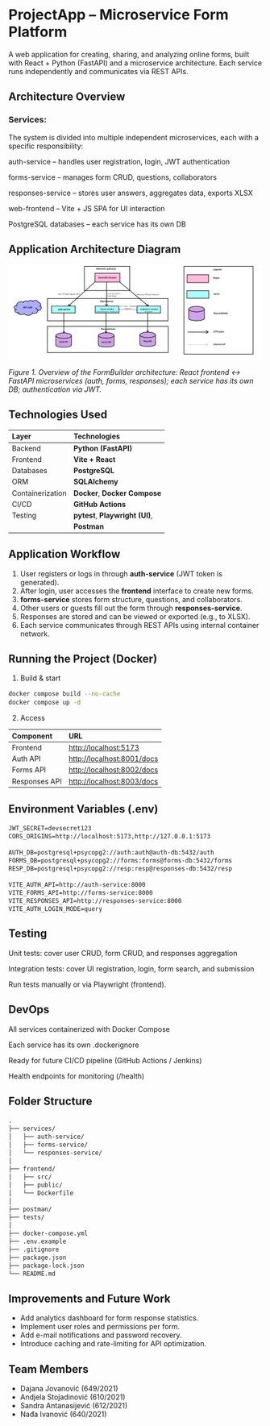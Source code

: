 # ProjectApp – Microservice Form Platform

A web application for creating, sharing, and analyzing online forms, built with React + Python (FastAPI) and a microservice architecture.
Each service runs independently and communicates via REST APIs.


## Architecture Overview

### Services:
The system is divided into multiple independent microservices, each with a specific responsibility:

auth-service – handles user registration, login, JWT authentication

forms-service – manages form CRUD, questions, collaborators

responses-service – stores user answers, aggregates data, exports XLSX

web-frontend – Vite + JS SPA for UI interaction

PostgreSQL databases – each service has its own DB

## Application Architecture Diagram

![Application Architecture](./appDiagram.png)

*Figure 1. Overview of the FormBuilder architecture: React frontend ↔ FastAPI microservices (auth, forms, responses); each service has its own DB; authentication via JWT.*


## Technologies Used

| Layer            | Technologies                    |
| :--------------- | :------------------------------ |
| Backend          | **Python (FastAPI)**            |
| Frontend         | **Vite + React**                |
| Databases        | **PostgreSQL**                  |
| ORM              | **SQLAlchemy**                  |
| Containerization | **Docker**, **Docker Compose**  |
| CI/CD            | **GitHub Actions**              |
| Testing          | **pytest**, **Playwright (UI)**,|
|                  | **Postman**                     |

## Application Workflow

1. User registers or logs in through **auth-service** (JWT token is generated).  
2. After login, user accesses the **frontend** interface to create new forms.  
3. **forms-service** stores form structure, questions, and collaborators.  
4. Other users or guests fill out the form through **responses-service**.  
5. Responses are stored and can be viewed or exported (e.g., to XLSX).  
6. Each service communicates through REST APIs using internal container network.

## Running the Project (Docker)

1. Build & start
```bash
docker compose build --no-cache
docker compose up -d
```
2. Access

| Component     | URL                                                      |
| :------------ | :------------------------------------------------------- |
| Frontend      | [http://localhost:5173](http://localhost:5173)           |
| Auth API      | [http://localhost:8001/docs](http://localhost:8001/docs) |
| Forms API     | [http://localhost:8002/docs](http://localhost:8002/docs) |
| Responses API | [http://localhost:8003/docs](http://localhost:8003/docs) |


## Environment Variables (.env)
```env
JWT_SECRET=devsecret123
CORS_ORIGINS=http://localhost:5173,http://127.0.0.1:5173

AUTH_DB=postgresql+psycopg2://auth:auth@auth-db:5432/auth
FORMS_DB=postgresql+psycopg2://forms:forms@forms-db:5432/forms
RESP_DB=postgresql+psycopg2://resp:resp@responses-db:5432/resp

VITE_AUTH_API=http://auth-service:8000
VITE_FORMS_API=http://forms-service:8000
VITE_RESPONSES_API=http://responses-service:8000
VITE_AUTH_LOGIN_MODE=query
```
## Testing

Unit tests: cover user CRUD, form CRUD, and responses aggregation

Integration tests: cover UI registration, login, form search, and submission

Run tests manually or via Playwright (frontend).

## DevOps

All services containerized with Docker Compose

Each service has its own .dockerignore

Ready for future CI/CD pipeline (GitHub Actions / Jenkins)

Health endpoints for monitoring (/health)

## Folder Structure
```
.
├── services/
│   ├── auth-service/
│   ├── forms-service/
│   └── responses-service/
│
├── frontend/
│   ├── src/
│   ├── public/
│   └── Dockerfile
│
├── postman/
├── tests/
│
├── docker-compose.yml
├── .env.example
├── .gitignore
├── package.json
├── package-lock.json
└── README.md
```

## Improvements and Future Work

- Add analytics dashboard for form response statistics.  
- Implement user roles and permissions per form.  
- Add e-mail notifications and password recovery.  
- Introduce caching and rate-limiting for API optimization. 

## Team Members
- Dajana Jovanović (649/2021)
- Andjela Stojadinović (610/2021)
- Sandra Antanasijević (612/2021)
- Nađa Ivanović (640/2021)

